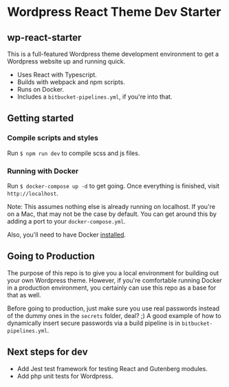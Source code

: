 # Wordpress React Theme Dev Starter
## wp-react-starter
This is a full-featured Wordpress theme development environment to get a Wordpress website up and running quick. 

- Uses React with Typescript. 
- Builds with webpack and npm scripts.
- Runs on Docker.
- Includes a `bitbucket-pipelines.yml`, if you're into that.

## Getting started
### Compile scripts and styles
Run `$ npm run dev` to compile scss and js files.

### Running with Docker
Run `$ docker-compose up -d` to get going. Once everything is finished, visit `http://localhost`.

Note: This assumes nothing else is already running on localhost. If you're on a Mac, that may not be the case by default. You can get around this by adding a port to your `docker-compose.yml`.

Also, you'll need to have Docker [installed](https://docs.docker.com/install/).

## Going to Production
The purpose of this repo is to give you a local environment for building out your own Wordpress theme. However, if you're comfortable running Docker in a production environment, you certainly can use this repo as a base for that as well.

Before going to production, just make sure you use real passwords instead of the dummy ones in the `secrets` folder, deal? ;) A good example of how to dynamically insert secure passwords via a build pipeline is in `bitbucket-pipelines.yml`.

## Next steps for dev
- Add Jest test framework for testing React and Gutenberg modules.
- Add php unit tests for Wordpress.
